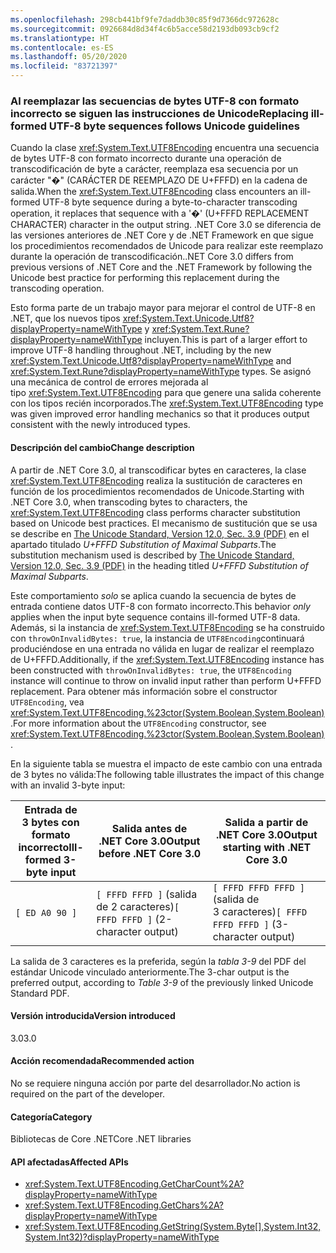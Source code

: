 ```yaml
---
ms.openlocfilehash: 298cb441bf9fe7daddb30c85f9d7366dc972628c
ms.sourcegitcommit: 0926684d8d34f4c6b5acce58d2193db093cb9cf2
ms.translationtype: HT
ms.contentlocale: es-ES
ms.lasthandoff: 05/20/2020
ms.locfileid: "83721397"
---
```

### <a name="replacing-ill-formed-utf-8-byte-sequences-follows-unicode-guidelines"></a><span data-ttu-id="9d32b-101">Al reemplazar las secuencias de bytes UTF-8 con formato incorrecto se siguen las instrucciones de Unicode</span><span class="sxs-lookup"><span data-stu-id="9d32b-101">Replacing ill-formed UTF-8 byte sequences follows Unicode guidelines</span></span>

<span data-ttu-id="9d32b-102">Cuando la clase <xref:System.Text.UTF8Encoding> encuentra una secuencia de bytes UTF-8 con formato incorrecto durante una operación de transcodificación de byte a carácter, reemplaza esa secuencia por un carácter "�" (CARÁCTER DE REEMPLAZO DE U+FFFD) en la cadena de salida.</span><span class="sxs-lookup"><span data-stu-id="9d32b-102">When the <xref:System.Text.UTF8Encoding> class encounters an ill-formed UTF-8 byte sequence during a byte-to-character transcoding operation, it replaces that sequence with a '�' (U+FFFD REPLACEMENT CHARACTER) character in the output string.</span></span> <span data-ttu-id="9d32b-103">.NET Core 3.0 se diferencia de las versiones anteriores de .NET Core y de .NET Framework en que sigue los procedimientos recomendados de Unicode para realizar este reemplazo durante la operación de transcodificación.</span><span class="sxs-lookup"><span data-stu-id="9d32b-103">.NET Core 3.0 differs from previous versions of .NET Core and the .NET Framework by following the Unicode best practice for performing this replacement during the transcoding operation.</span></span>

<span data-ttu-id="9d32b-104">Esto forma parte de un trabajo mayor para mejorar el control de UTF-8 en .NET, que los nuevos tipos <xref:System.Text.Unicode.Utf8?displayProperty=nameWithType> y <xref:System.Text.Rune?displayProperty=nameWithType> incluyen.</span><span class="sxs-lookup"><span data-stu-id="9d32b-104">This is part of a larger effort to improve UTF-8 handling throughout .NET, including by the new <xref:System.Text.Unicode.Utf8?displayProperty=nameWithType> and <xref:System.Text.Rune?displayProperty=nameWithType> types.</span></span> <span data-ttu-id="9d32b-105">Se asignó una mecánica de control de errores mejorada al tipo <xref:System.Text.UTF8Encoding> para que genere una salida coherente con los tipos recién incorporados.</span><span class="sxs-lookup"><span data-stu-id="9d32b-105">The <xref:System.Text.UTF8Encoding> type was given improved error handling mechanics so that it produces output consistent with the newly introduced types.</span></span>

#### <a name="change-description"></a><span data-ttu-id="9d32b-106">Descripción del cambio</span><span class="sxs-lookup"><span data-stu-id="9d32b-106">Change description</span></span>

<span data-ttu-id="9d32b-107">A partir de .NET Core 3.0, al transcodificar bytes en caracteres, la clase <xref:System.Text.UTF8Encoding> realiza la sustitución de caracteres en función de los procedimientos recomendados de Unicode.</span><span class="sxs-lookup"><span data-stu-id="9d32b-107">Starting with .NET Core 3.0, when transcoding bytes to characters, the <xref:System.Text.UTF8Encoding> class performs character substitution based on Unicode best practices.</span></span> <span data-ttu-id="9d32b-108">El mecanismo de sustitución que se usa se describe en [The Unicode Standard, Version 12.0, Sec. 3.9 (PDF)](https://www.unicode.org/versions/Unicode12.0.0/ch03.pdf) en el apartado titulado _U+FFFD Substitution of Maximal Subparts_.</span><span class="sxs-lookup"><span data-stu-id="9d32b-108">The substitution mechanism used is described by [The Unicode Standard, Version 12.0, Sec. 3.9 (PDF)](https://www.unicode.org/versions/Unicode12.0.0/ch03.pdf) in the heading titled _U+FFFD Substitution of Maximal Subparts_.</span></span>

<span data-ttu-id="9d32b-109">Este comportamiento _solo_ se aplica cuando la secuencia de bytes de entrada contiene datos UTF-8 con formato incorrecto.</span><span class="sxs-lookup"><span data-stu-id="9d32b-109">This behavior _only_ applies when the input byte sequence contains ill-formed UTF-8 data.</span></span> <span data-ttu-id="9d32b-110">Además, si la instancia de <xref:System.Text.UTF8Encoding> se ha construido con `throwOnInvalidBytes: true`, la instancia de `UTF8Encoding`continuará produciéndose en una entrada no válida en lugar de realizar el reemplazo de U+FFFD.</span><span class="sxs-lookup"><span data-stu-id="9d32b-110">Additionally, if the <xref:System.Text.UTF8Encoding> instance has been constructed with `throwOnInvalidBytes: true`, the `UTF8Encoding` instance will continue to throw on invalid input rather than perform U+FFFD replacement.</span></span> <span data-ttu-id="9d32b-111">Para obtener más información sobre el constructor `UTF8Encoding`, vea <xref:System.Text.UTF8Encoding.%23ctor(System.Boolean,System.Boolean)>.</span><span class="sxs-lookup"><span data-stu-id="9d32b-111">For more information about the `UTF8Encoding` constructor, see <xref:System.Text.UTF8Encoding.%23ctor(System.Boolean,System.Boolean)>.</span></span>

<span data-ttu-id="9d32b-112">En la siguiente tabla se muestra el impacto de este cambio con una entrada de 3 bytes no válida:</span><span class="sxs-lookup"><span data-stu-id="9d32b-112">The following table illustrates the impact of this change with an invalid 3-byte input:</span></span>

| <span data-ttu-id="9d32b-113">Entrada de 3 bytes con formato incorrecto</span><span class="sxs-lookup"><span data-stu-id="9d32b-113">Ill-formed 3-byte input</span></span> | <span data-ttu-id="9d32b-114">Salida antes de .NET Core 3.0</span><span class="sxs-lookup"><span data-stu-id="9d32b-114">Output before .NET Core 3.0</span></span>          | <span data-ttu-id="9d32b-115">Salida a partir de .NET Core 3.0</span><span class="sxs-lookup"><span data-stu-id="9d32b-115">Output starting with .NET Core 3.0</span></span>        |
|-------------------------|--------------------------------------|-------------------------------------------|
| `[ ED A0 90 ]`          | <span data-ttu-id="9d32b-116">`[ FFFD FFFD ]` (salida de 2 caracteres)</span><span class="sxs-lookup"><span data-stu-id="9d32b-116">`[ FFFD FFFD ]` (2-character output)</span></span> | <span data-ttu-id="9d32b-117">`[ FFFD FFFD FFFD ]` (salida de 3 caracteres)</span><span class="sxs-lookup"><span data-stu-id="9d32b-117">`[ FFFD FFFD FFFD ]` (3-character output)</span></span> |

<span data-ttu-id="9d32b-118">La salida de 3 caracteres es la preferida, según la _tabla 3-9_ del PDF del estándar Unicode vinculado anteriormente.</span><span class="sxs-lookup"><span data-stu-id="9d32b-118">The 3-char output is the preferred output, according to _Table 3-9_ of the previously linked Unicode Standard PDF.</span></span>

#### <a name="version-introduced"></a><span data-ttu-id="9d32b-119">Versión introducida</span><span class="sxs-lookup"><span data-stu-id="9d32b-119">Version introduced</span></span>

<span data-ttu-id="9d32b-120">3.0</span><span class="sxs-lookup"><span data-stu-id="9d32b-120">3.0</span></span>

#### <a name="recommended-action"></a><span data-ttu-id="9d32b-121">Acción recomendada</span><span class="sxs-lookup"><span data-stu-id="9d32b-121">Recommended action</span></span>

<span data-ttu-id="9d32b-122">No se requiere ninguna acción por parte del desarrollador.</span><span class="sxs-lookup"><span data-stu-id="9d32b-122">No action is required on the part of the developer.</span></span>

#### <a name="category"></a><span data-ttu-id="9d32b-123">Categoría</span><span class="sxs-lookup"><span data-stu-id="9d32b-123">Category</span></span>

<span data-ttu-id="9d32b-124">Bibliotecas de Core .NET</span><span class="sxs-lookup"><span data-stu-id="9d32b-124">Core .NET libraries</span></span>

#### <a name="affected-apis"></a><span data-ttu-id="9d32b-125">API afectadas</span><span class="sxs-lookup"><span data-stu-id="9d32b-125">Affected APIs</span></span>

- <xref:System.Text.UTF8Encoding.GetCharCount%2A?displayProperty=nameWithType>
- <xref:System.Text.UTF8Encoding.GetChars%2A?displayProperty=nameWithType>
- <xref:System.Text.UTF8Encoding.GetString(System.Byte[],System.Int32,System.Int32)?displayProperty=nameWithType>

<!--

#### Affected APIs

- `Overload:System.Text.UTF8Encoding.GetCharCount`
- `Overload:System.Text.UTF8Encoding.GetChars`
- `M:System.Text.UTF8Encoding.GetString(System.Byte[],System.Int32,System.Int32)`

-->
